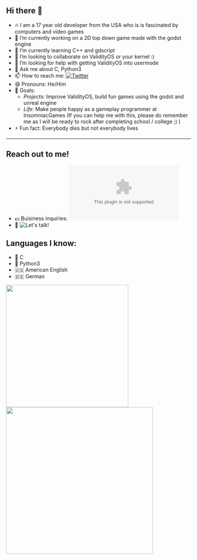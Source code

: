 ## Hi there 👋

- 🔥 I am a 17 year old developer from the USA who is is fascinated by computers and video games
- 🔭 I’m currently working on a 2D top down game made with the godot engine
- 🌱 I’m currently learning C++ and gdscript
- 👯 I’m looking to collaborate on ValidityOS or your kernel :)
- 🤔 I’m looking for help with getting ValidityOS into usermode
- 💬 Ask me about C, Python3
- 📫 How to reach me: [![Twitter][1.2]][1]
- 😄 Pronouns: He/Him
- 🏁 Goals:
  - *Projects*: Improve ValidityOS, build fun games using the godot and unreal engine
  - *Life*: Make people happy as a gameplay programmer at InsomniacGames (If you can help me with this, please do remember me as I will be ready to rock after completing school / college ;) )
- ⚡ Fun fact: Everybody dies but not everybody lives

<hr>

## Reach out to me!
- 💵 Buisiness inquiries: ![here][2]
- 🙂 ![Let's talk!][1]


## Languages I know:
- 👴 C
- 🐍 Python3
- 🇺🇸 American English
- 🇩🇪 German

<a href="#">
  <img align="center" src="https://github-readme-stats.vercel.app/api/top-langs/?username=V01D-NULL&layout=compact" width="333" />
</a>
<a href="#">
  <img align="center" src="https://github-readme-stats.vercel.app/api?username=V01D-NULL&show_icons=true" width="400"/>
</a>

<!-- Icons -->
[1.2]: http://i.imgur.com/wWzX9uB.png (twitter icon without padding)

<!-- All sorts of links -->
[1]: https://twitter.com/V01D29149027
[2]: mailto:timstert23@gmail.com

